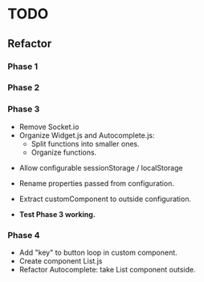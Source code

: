 # TODO

## Refactor
### Phase 1
<!-- - Refactor Autocomplete: -->
<!-- + Extract list API calling to Proxy.js -->
<!-- + Extract cache handling to Proxy.js -->
<!-- + Extract autocompleteState. -->
<!-- + Create component Helper.js -->
<!-- + Extract replacing to Helper.js -->
<!-- + Add actions and refactor actionTypes, dispatcher, and actions. -->
<!--    - Refactor store.js -->
<!--    - add autocompleteReducer.js -->
<!--    - Refactor behaviorReducer.js -->
<!--    - Refactor messageReducer.js -->
<!-- - Add additional no "@" state to Autocomplete logic. -->
<!-- - Remove unused props sent to AC from Sender.js -->

<!-- - **Test Phase 1 working.** -->

### Phase 2
<!-- - Remove myCustomComponent.js -->
<!-- - Remove all comments from and refactor msgProcessor.js -->
<!-- - Refactor Widget: -->
<!-- + Extract message sending to MessageProxy.js -->
<!-- + Remove all comments and console logs -->
<!-- + Use connect() or subscribe() insead of the render() workaround (use `redux-watch`) -->

<!-- - **Test Phase 2 working.** -->

### Phase 3

<!-- - Remove mySocket. -->
- Remove Socket.io
- Organize Widget.js and Autocomplete.js:
    + Split functions into smaller ones.
    + Organize functions.

<!-- - Gather all constants and put them in constants.js -->
- Allow configurable sessionStorage / localStorage
- Rename properties passed from configuration.
- Extract customComponent to outside configuration.

- **Test Phase 3 working.**

### Phase 4
- Add "key" to button loop in custom component.
- Create component List.js
- Refactor Autocomplete: take List component outside.